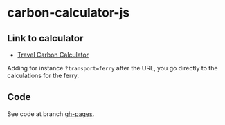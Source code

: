 # carbon-calculator-js

## Link to calculator
- [Travel Carbon Calculator](https://j0anmm.github.io/carbon-calculator-js)

Adding for instance `?transport=ferry` after the URL, you go directly to the calculations for the ferry.

## Code
See code at branch [gh-pages](https://github.com/J0ANMM/carbon-calculator-js/tree/gh-pages).
